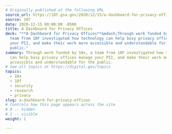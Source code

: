 ```yaml
---
# Originally published at the following URL
source_url: https://18f.gsa.gov/2020/12/15/a-dashboard-for-privacy-offices/
source: 18f
date: 2020-12-15 00:00:00 -0500
title: A Dashboard for Privacy Offices
deck: "**A Dashboard for Privacy Offices**&mdash;Through work funded by 10x, a
  team from 18F investigated how technology can help busy privacy offices manage
  your PII, and make their work more accessible and understandable for the
  public."
summary: Through work funded by 10x, a team from 18F investigated how technology
  can help busy privacy offices manage your PII, and make their work more
  accessible and understandable for the public.
# See all topics at https://digital.gov/topics
topics:
  - 10x
  - 18f
  - security
  - research
  - privacy
slug: a-dashboard-for-privacy-offices
# Controls how this page appears across the site
# 0 -- hidden
# 1 -- visible
weight: 1

---
```

